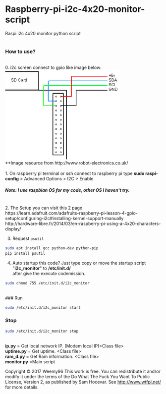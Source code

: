 # Raspberry-pi-i2c-4x20-monitor-script
Raspi i2c 4x20 monitor python script
</br>
</br>
### How to use?
</br>
0. i2c screen connect to gpio like image below:
</br>
<img src="https://github.com/Weemy96/raspberry-pi-i2c-python-script/raw/master/rpi-i2c-pins.png"/>
</br>
**Image resource from http://www.robot-electronics.co.uk/
</br>
</br>
1. On raspberry pi terminal or ssh connect to raspberry pi type <b>sudo raspi-config</b> > Advanced Options > I2C > Enable
<h5>Note: I use raspbian OS for my code, other OS I haven't try.</h5>
</br>
2. The Setup you can visit this 2 page 
   </br>https://learn.adafruit.com/adafruits-raspberry-pi-lesson-4-gpio-setup/configuring-i2c#installing-kernel-support-manually
   </br>http://hardware-libre.fr/2014/03/en-raspberry-pi-using-a-4x20-characters-display/
</br>

3. Request <code>psutil</code>
```sh
sudo apt install gcc python-dev python-pip
pip install psutil
```
4. Auto startup this code? Just type copy or move the startup script "<b>i2c_monitor</b>" to <b>/etc/init.d/</b>
</br> after give the execute codemission.</br>
```sh
sudo chmod 755 /etc/init.d/i2c_monitor
```
</br>
### Run</br>

```sh
sudo /etc/init.d/i2c_monitor start
```

### Stop
```sh
sudo /etc/init.d/i2c_monitor stop
```

</br><b>ip.py</b> = Get local network IP. (Modem local IP)&lt;Class file&gt;
</br><b>uptime.py</b> = Get uptime. &lt;Class file&gt;
</br><b>ram_d.py</b> = Get Ram information. &lt;Class file&gt;
</br><b>monitor.py</b> =Main script


Copyright © 2017 Weemy96
This work is free. You can redistribute it and/or modify it under the
terms of the Do What The Fuck You Want To Public License, Version 2,
as published by Sam Hocevar. See http://www.wtfpl.net/ for more details.
